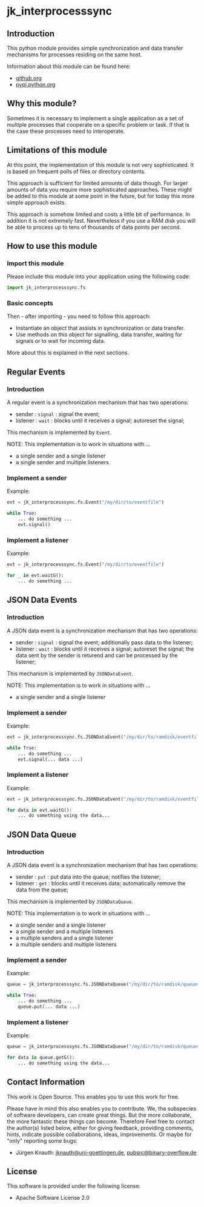 jk_interprocesssync
==========

Introduction
------------

This python module provides simple synchronization and data transfer mechanisms for processes residing on the same host.

Information about this module can be found here:

* [github.org](https://github.com/jkpubsrc/....)
* [pypi.python.org](https://pypi.python.org/pypi/jk_interprocesssync)

Why this module?
----------------

Sometimes it is necessary to implement a single application as a set of multiple processes that cooperate on a specific problem or task. If that is the case these processes need to interoperate.

Limitations of this module
--------------------------

At this point, the implementation of this module is not very sophisticated. It is based on frequent polls of files or directory contents.

This approach is sufficient for limited amounts of data though. For larger amounts of data you require more sophisticated approaches. These might be added to this module at some point in the future, but for today this more simple approach exists.

This approach is somehow limited and costs a little bit of performance. In addition it is not extremely fast. Nevertheless if you use a RAM disk you will be able to process up to tens of thousands of data points per second.

How to use this module
----------------------

### Import this module

Please include this module into your application using the following code:

```python
import jk_interprocesssync.fs
```

### Basic concepts

Then - after importing - you need to follow this approach:

* Instantiate an object that assists in synchronization or data transfer.
* Use methods on this object for signalling, data transfer, waiting for signals or to wait for incoming data.

More about this is explained in the next sections.

Regular Events
----------------------

### Introduction

A regular event is a synchronization mechanism that has two operations:
* sender : `signal` : signal the event;
* listener : `wait` : blocks until it receives a signal; autoreset the signal;

This mechanism is implemented by `Event`.

NOTE: This implementation is to work in situations with ...
* a single sender and a single listener
* a single sender and multiple listeners

### Implement a sender

Example:

```python
evt = jk_interprocesssync.fs.Event("/my/dir/to/eventfile")

while True:
	... do something ...
	evt.signal()
```

### Implement a listener

Example:

```python
evt = jk_interprocesssync.fs.Event("/my/dir/to/eventfile")

for _ in evt.waitG():
	... do something ...
```


JSON Data Events
----------------------

### Introduction

A JSON data event is a synchronization mechanism that has two operations:
* sender : `signal` : signal the event; additionally pass data to the listener;
* listener : `wait` : blocks until it receives a signal; autoreset the signal; the data sent by the sender is returend and can be processed by the listener;

This mechanism is implemented by `JSONDataEvent`.

NOTE: This implementation is to work in situations with ...
* a single sender and a single listener

### Implement a sender

Example:

```python
evt = jk_interprocesssync.fs.JSONDataEvent("/my/dir/to/ramdisk/eventfile")

while True:
	... do something ...
	evt.signal(... data ...)
```

### Implement a listener

Example:

```python
evt = jk_interprocesssync.fs.JSONDataEvent("/my/dir/to/ramdisk/eventfile")

for data in evt.waitG():
	... do something using the data...
```


JSON Data Queue
----------------------

### Introduction

A JSON data event is a synchronization mechanism that has two operations:
* sender : `put` : put data into the queue; notifies the listener;
* listener : `get` : blocks until it receives data; automatically remove the data from the queue;

This mechanism is implemented by `JSONDataQueue`.

NOTE: This implementation is to work in situations with ...
* a single sender and a single listener
* a single sender and a multiple listeners
* a multiple senders and a single listener
* a multiple senders and multiple listeners

### Implement a sender

Example:

```python
queue = jk_interprocesssync.fs.JSONDataQueue("/my/dir/to/ramdisk/queuedir")

while True:
	... do something ...
	queue.put(... data ...)
```

### Implement a listener

Example:

```python
queue = jk_interprocesssync.fs.JSONDataQueue("/my/dir/to/ramdisk/queuedir")

for data in queue.getG():
	... do something using the data...
```


Contact Information
-------------------

This work is Open Source. This enables you to use this work for free.

Please have in mind this also enables you to contribute. We, the subspecies of software developers, can create great things. But the more collaborate, the more fantastic these things can become. Therefore Feel free to contact the author(s) listed below, either for giving feedback, providing comments, hints, indicate possible collaborations, ideas, improvements. Or maybe for "only" reporting some bugs:

* Jürgen Knauth: jknauth@uni-goettingen.de, pubsrc@binary-overflow.de

License
-------

This software is provided under the following license:

* Apache Software License 2.0



